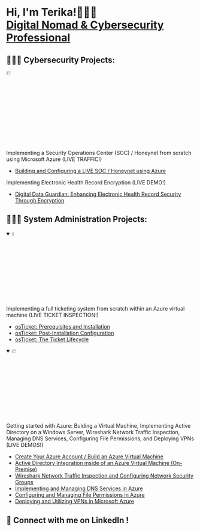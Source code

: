 <h1>Hi, I'm Terika!🧑🏽‍💻 <br/><a href="https://www.linkedin.com/in/terikaj/">Digital Nomad & Cybersecurity Professional</a>

<h2>🧑🏽‍💻 Cybersecurity Projects:</h2>
<img src="https://i.imgur.com/1DDZ4Ui.png" height="5%" width="15%" alt="Microsoft Azure"/>


Implementing a Security Operations Center (SOC) / Honeynet from scratch using Microsoft Azure (LIVE TRAFFIC!)
  - [Building and Configuring a LIVE SOC / Honeynet using Azure](https://github.com/terikaj/SOC-Honeynet)

Implementing Electronic Health Record Encryption (LIVE DEMO!)
  - [Digital Data Guardian: Enhancing Electronic Health Record Security Through Encryption](https://github.com/terikaj/Medical-Encryption)


<h2>🧑🏽‍💻 System Administration Projects:</h2>


<details open>
  <summary><img src="https://i.imgur.com/KzJbWRS.png" height="5%" width="10%" alt="osTicket"/></summary>
Implementing a full ticketing system from scratch within an Azure virtual machine (LIVE TICKET INSPECTION!)

  
  - [osTicket: Prerequisites and Installation](https://github.com/terikaj/osticket-prereqs)
  - [osTicket: Post-Installation Configuration](https://github.com/terikaj/post-install-config)
  - [osTicket: The Ticket Lifecycle](https://github.com/terikaj/ticket-lifecycle)
</details>

<details open>
  <summary><img src="https://i.imgur.com/1DDZ4Ui.png" height="5%" width="15%" alt="Microsoft Azure"/></summary>
Getting started with Azure: Bulding a Virtual Machine, Implementing Active Directory on a Windows Server, Wireshark Network Traffic Inspection, Managing DNS Services, Configuring File Permissions, and Deploying VPNs (LIVE DEMOS!)
  
  - [Create Your Azure Account / Build an Azure Virtual Machine](https://github.com/terikaj/azure-begin)
  - [Active Directory Integration inside of an Azure Virtual Machine (On-Premise)](https://github.com/terikaj/configure-ad)
  - [Wireshark Network Traffic Inspection and Configuring Network Security Groups](https://github.com/terikaj/azure-network-protocols)
  - [Implementing and Managing DNS Services in Azure](https://github.com/terikaj/DNS-Azure)
  - [Configuring and Managing File Permissions in Azure](https://github.com/terikaj/FilePermissions-Azure)
  - [Deploying and Utilizing VPNs in Microsoft Azure](https://github.com/terikaj/VPN-Azure)
</details>


<h2> 🤳 Connect with me on LinkedIn ! </h2>


<!---
TerikaJ/TerikaJ is a ✨ special ✨ repository because its `README.md` (this file) appears on your GitHub profile.
You can click the Preview link to take a look at your changes.
--->
